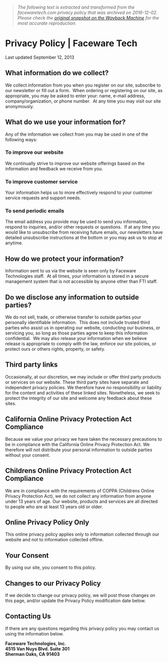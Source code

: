 > *The following text is extracted and transformed from the facewaretech.com privacy policy that was archived on 2016-12-02. Please check the [original snapshot on the Wayback Machine](https://web.archive.org/web/20161202014851id_/http%3A//www.facewaretech.com/privacy-policy) for the most accurate reproduction.*

# Privacy Policy | Faceware Tech

Last updated September 12, 2013

## What information do we collect?

We collect information from you when you register on our site, subscribe to our newsletter or fill out a form.  When ordering or registering on our site, as appropriate, you may be asked to enter your: name, e-mail address, company/organization, or phone number.  At any time you may visit our site anonymously.

## What do we use your information for?

Any of the information we collect from you may be used in one of the following ways:

### To improve our website

We continually strive to improve our website offerings based on the information and feedback we receive from you.

### To improve customer service

Your information helps us to more effectively respond to your customer service requests and support needs.

### To send periodic emails

The email address you provide may be used to send you information, respond to inquiries, and/or other requests or questions.  If at any time you would like to unsubscribe from receiving future emails, our newsletters have detailed unsubscribe instructions at the bottom or you may ask us to stop at anytime.

## How do we protect your information?

Information sent to us via the website is seen only by Faceware Technologies staff.  At all times, your information is stored in a secure management system that is not accessible by anyone other than FTI staff.

## Do we disclose any information to outside parties?

We do not sell, trade, or otherwise transfer to outside parties your personally identifiable information.  This does not include trusted third parties who assist us in operating our website, conducting our business, or servicing you, so long as those parties agree to keep this information confidential.  We may also release your information when we believe release is appropriate to comply with the law, enforce our site policies, or protect ours or others rights, property, or safety.

## Third party links

Occasionally, at our discretion, we may include or offer third party products or services on our website. These third party sites have separate and independent privacy policies. We therefore have no responsibility or liability for the content and activities of these linked sites. Nonetheless, we seek to protect the integrity of our site and welcome any feedback about these sites.

## California Online Privacy Protection Act Compliance

Because we value your privacy we have taken the necessary precautions to be in compliance with the California Online Privacy Protection Act. We therefore will not distribute your personal information to outside parties without your consent.

## Childrens Online Privacy Protection Act Compliance

We are in compliance with the requirements of COPPA (Childrens Online Privacy Protection Act), we do not collect any information from anyone under 13 years of age. Our website, products and services are all directed to people who are at least 13 years old or older.

## Online Privacy Policy Only

This online privacy policy applies only to information collected through our website and not to information collected offline.

## Your Consent

By using our site, you consent to this policy.

## Changes to our Privacy Policy

If we decide to change our privacy policy, we will post those changes on this page, and/or update the Privacy Policy modification date below.

## Contacting Us

If there are any questions regarding this privacy policy you may contact us using the information below.

**Faceware Technologies, Inc.**  
**4515 Van Nuys Blvd. Suite 301**  
**Sherman Oaks, CA 91403**
